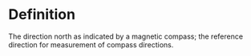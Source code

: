 # Definition

The direction north as indicated by a magnetic compass; the reference
direction for measurement of compass directions.

